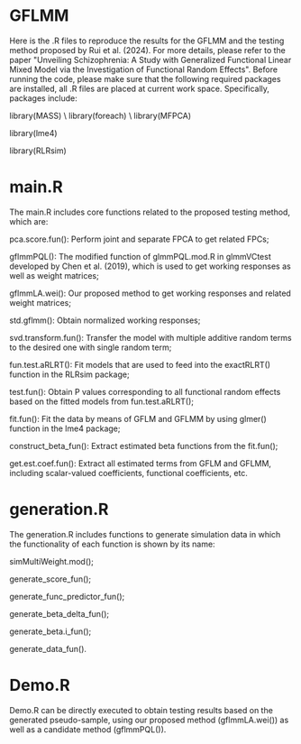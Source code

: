 # GFLMM
Here is the .R files to reproduce the results for the GFLMM and the testing method proposed by Rui et al. (2024). For more details, please refer to the paper "Unveiling Schizophrenia: A Study with Generalized Functional Linear Mixed Model via the Investigation of Functional Random Effects".
Before running the code, please make sure that the following required packages are installed, all .R files are placed at current work space. Specifically, packages include:

library(MASS) \\
library(foreach) \\
library(MFPCA)

library(lme4)

library(RLRsim)

# main.R 
The main.R includes core functions related to the proposed testing method, which are:

pca.score.fun(): Perform joint and separate FPCA to get related FPCs;

gflmmPQL(): The modified function of glmmPQL.mod.R in glmmVCtest developed by Chen et al. (2019), which is used to get working responses as well as weight matrices;

gflmmLA.wei(): Our proposed method to get working responses and related weight matrices;

std.gflmm(): Obtain normalized working responses;

svd.transform.fun(): Transfer the model with multiple additive random terms to the desired one with single random term; 

fun.test.aRLRT(): Fit models that are used to feed into the exactRLRT() function in the RLRsim package;

test.fun(): Obtain P values corresponding to all functional random effects based on the fitted models from fun.test.aRLRT();

fit.fun(): Fit the data by means of  GFLM and GFLMM by using glmer() function in the lme4 package;

construct_beta_fun(): Extract estimated beta functions from the fit.fun();

get.est.coef.fun(): Extract all estimated terms from GFLM and GFLMM, including scalar-valued coefficients, functional coefficients, etc.

# generation.R
The generation.R includes functions to generate simulation data in which the functionality of each function is shown by its name:

simMultiWeight.mod(); 

generate_score_fun(); 

generate_func_predictor_fun(); 

generate_beta_delta_fun(); 

generate_beta.i_fun(); 

generate_data_fun().

# Demo.R 
Demo.R can be directly executed to obtain testing results based on the generated pseudo-sample, using our proposed method (gflmmLA.wei()) as well as a candidate method (gflmmPQL()). 
